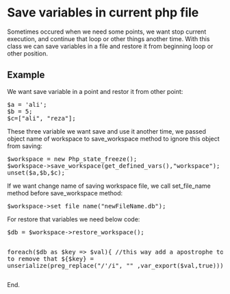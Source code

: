 # Save variables in current php file
Sometimes occured when we need some points, we want stop current execution, and continue that loop or other things another time. With this class we can save variables in a file and restore it from beginning loop or other position.

<h2>Example</h2>
<p>We want save variable in a point and restor it from other point:</p>
<pre>
$a = 'ali';
$b = 5;
$c=["ali", "reza"];
</pre>
<p>These three variable we want save and use it another time, we passed object name of workspace to save_workspace method to ignore this object from saving:</p>
<pre>
$workspace = new Php_state_freeze();
$workspace->save_workspace(get_defined_vars(),"workspace");
unset($a,$b,$c);
</pre>

<p>If we want change name of saving workspace file, we call set_file_name method before save_workspace method:</p>
<pre>
$workspace->set_file_name("newFileName.db");
</pre>
<p>For restore that variables we need below code:</p>
<pre>
$db = $workspace->restore_workspace();

foreach($db as $key => $val){
    //this way add a apostrophe to array to remove that
    ${$key} = unserialize(preg_replace("/'/i", "" ,var_export($val,true)));
}
</pre>


<p>End.</p>
